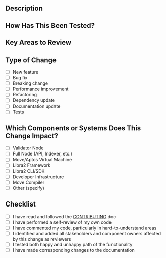 ## Description
<!-- Please include a summary of the change, including which issue it fixes or what feature it adds. Include relevant motivation, context and documentation as appropriate. List dependencies that are required for this change, if any. -->

## How Has This Been Tested?
<!--
- Please ensure that the functionality introduced by this change is well tested and verified to work as expected.
- Ensure tests cover both happy and unhappy paths.
- List and link relevant tests.
-->

## Key Areas to Review
<!--
- Identify any critical parts of the code that require special attention or understanding. Explain why these parts are crucial to the functionality or architecture of the project.
- Point out any areas where complex logic has been implemented. Provide a brief explanation of the logic and your approach to make it easier for reviewers to follow.
- Highlight any areas where you are particularly concerned or unsure about the code's impact on the change. This can include potential performance or security issues, or compatibility with existing features.
-->

## Type of Change
- [ ] New feature
- [ ] Bug fix
- [ ] Breaking change
- [ ] Performance improvement
- [ ] Refactoring
- [ ] Dependency update
- [ ] Documentation update
- [ ] Tests

## Which Components or Systems Does This Change Impact?
- [ ] Validator Node
- [ ] Full Node (API, Indexer, etc.)
- [ ] Move/Aptos Virtual Machine
- [ ] Libra2 Framework
- [ ] Libra2 CLI/SDK
- [ ] Developer Infrastructure
- [ ] Move Compiler
- [ ] Other (specify)

## Checklist
- [ ] I have read and followed the [CONTRIBUTING](https://github.com/aptos-labs/aptos-core/blob/main/CONTRIBUTING.md) doc
- [ ] I have performed a self-review of my own code
- [ ] I have commented my code, particularly in hard-to-understand areas
- [ ] I identified and added all stakeholders and component owners affected by this change as reviewers
- [ ] I tested both happy and unhappy path of the functionality
- [ ] I have made corresponding changes to the documentation

<!-- Thank you for your contribution! -->
